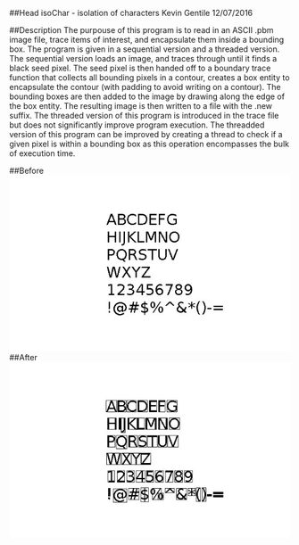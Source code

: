 ##Head
isoChar - isolation of characters
Kevin Gentile
12/07/2016

##Description
The purpouse of this program is to read in an ASCII .pbm image file, trace items
of interest, and encapsulate them inside a bounding box. The program is given in
a sequential version and a threaded version. The sequential version loads an
image, and traces through until it finds a black seed pixel. The seed pixel is
then handed off to a boundary trace function that collects all bounding pixels
in a contour, creates a box entity to encapsulate the contour (with padding to
avoid writing on a contour). The bounding boxes are then added to the image by
drawing along the edge of the box entity. The resulting image is then written to
a file with the .new suffix. The threaded version of this program is introduced in
the trace file but does not significantly improve program execution. The threadded 
version of this program can be improved by creating a thread to check if a given 
pixel is within a bounding box as this operation encompasses the bulk of execution time.

##Before
![Screenshot: Before](alph.jpg?raw=true "Before")
##After
![Screenshot: After](alph_out.jpg?raw=true "After")
